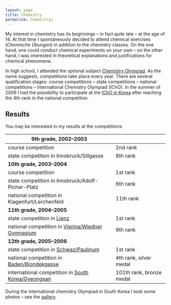 ```yaml
---
layout: page
title: Chemistry
permalink: Chemistry/
---
```


My interest in chemistry has its beginnings – in fact quite late – at the age of 14. At that time I spontaneously decided to attend chemical exercises (_Chemische Übungen_) in addition to the chemistry classes. On the one hand, one could conduct chemical experiments on your own – on the other hand, I was interested in theoretical explanations and justifications for chemical phenomena.

In high school, I attended the optional subject [Chemistry Olympiad](http://www.oecho.at/). As the name suggests, competitions take place every year. There are several qualification stages: course competitions – state competitions – national competitions – International Chemistry Olympiad (IChO). In the summer of 2006 I had the possibility to participate at the [IChO in Korea](http://icho2006.kcsnet.or.kr/) after reaching the 4th rank in the national competition.

## Results

You may be interested in my results at the competitions:

| **9th grade, 2002–2003**                                                                                                            |                          |
| ----------------------------------------------------------------------------------------------------------------------------------- | ------------------------ |
| course competition                                                                                                                  | 2nd rank                 |
| state competition in Innsbruck/Sillgasse                                                                                            | 8th rank                 |
| **10th grade, 2003–2004**                                                                                                           |                          |
| course competition                                                                                                                  | 1st rank                 |
| state competition in Innsbruck/Adolf-Picher-Platz                                                                                   | 6th rank                 |
| national competition in Klagenfurt/Lerchenfeld                                                                                      | 11th rank                |
| **11th grade, 2004–2005**                                                                                                           |                          |
| state competition in [Lienz](http://www.brg-lienz.tsn.at/verschiedenes/Archiv/verschiedenes_0405/chemieolymp/)                      | 1st rank                 |
| national competition in [Vienna/Wiedner Gymnasium](http://www.oecho.at/bundeswettbewerb/tagebuch.htm)                               | 9th rank                 |
| **12th grade, 2005–2006**                                                                                                           |                          |
| state competition in [Schwaz/Paulinum](http://www.paulinum.ac.at/tp/schulleben/landeswettbewerb-der-32-chemieolympiade)             | 1st rank                 |
| national competition in [Baden/Biondekgasse](http://www.brgbaden-biondek.ac.at/index.php?option=com_content&task=blogsection&id=12) | 4th rank, silver medal   |
| international competition in [South Korea/Gyeongsan](http://icho2006.kcsnet.or.kr/)                                                 | 101th rank, bronze medal |

During the international chemistry Olympiad in South Korea I took some photos – see the [gallery](http://picasaweb.google.com/simon04.net/icho/).
